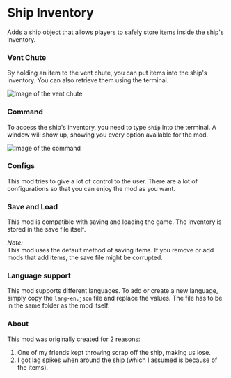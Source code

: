# Ship Inventory
Adds a ship object that allows players to safely store items inside the ship's inventory.

### Vent Chute
By holding an item to the vent chute, you can put items into the ship's inventory. You can also retrieve them using the terminal.

![Image of the vent chute](https://raw.githubusercontent.com/WarperSan/ShipInventory/master/ThunderStore/Assets/vent_holding_apparatus.png)

### Command
To access the ship's inventory, you need to type `ship` into the terminal. A window will show up, showing you every option available for the mod.

![Image of the command](https://raw.githubusercontent.com/WarperSan/ShipInventory/master/ThunderStore/Assets/ship_command.png)

### Configs
This mod tries to give a lot of control to the user. There are a lot of configurations so that you can enjoy the mod as you want.

### Save and Load
This mod is compatible with saving and loading the game. The inventory is stored in the save file itself. 

*Note:*\
This mod uses the default method of saving items. If you remove or add mods that add items, the save file might be corrupted.

### Language support
This mod supports different languages. To add or create a new language, simply copy the `lang-en.json` file and replace the values. The file has to be in the same folder as the mod itself.

### About
This mod was originally created for 2 reasons:
1. One of my friends kept throwing scrap off the ship, making us lose.
2. I got lag spikes when around the ship (which I assumed is because of the items).